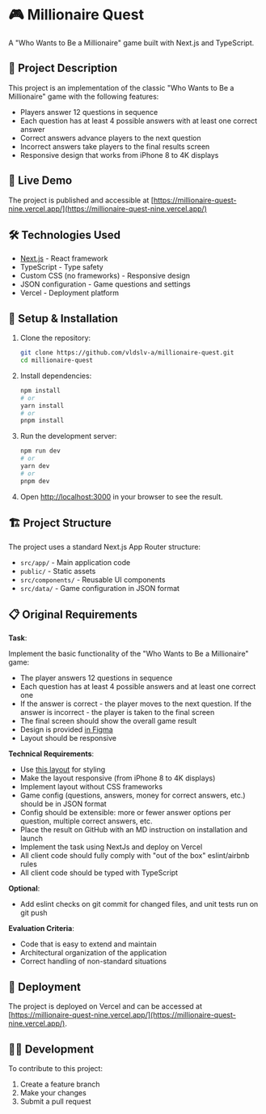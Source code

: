 # 🎮 Millionaire Quest

A "Who Wants to Be a Millionaire" game built with Next.js and TypeScript.

## 📝 Project Description

This project is an implementation of the classic "Who Wants to Be a Millionaire" game with the following features:

- Players answer 12 questions in sequence
- Each question has at least 4 possible answers with at least one correct answer
- Correct answers advance players to the next question
- Incorrect answers take players to the final results screen
- Responsive design that works from iPhone 8 to 4K displays

## 🚀 Live Demo

The project is published and accessible at [https://millionaire-quest-nine.vercel.app/](https://millionaire-quest-nine.vercel.app/)

## 🛠️ Technologies Used

- [Next.js](https://nextjs.org) - React framework
- TypeScript - Type safety
- Custom CSS (no frameworks) - Responsive design
- JSON configuration - Game questions and settings
- Vercel - Deployment platform

## 🔧 Setup & Installation

1. Clone the repository:
   ```bash
   git clone https://github.com/vldslv-a/millionaire-quest.git
   cd millionaire-quest
   ```

2. Install dependencies:
   ```bash
   npm install
   # or
   yarn install
   # or
   pnpm install
   ```

3. Run the development server:
   ```bash
   npm run dev
   # or
   yarn dev
   # or
   pnpm dev
   ```

4. Open [http://localhost:3000](http://localhost:3000) in your browser to see the result.

## 🏗️ Project Structure

The project uses a standard Next.js App Router structure:

- `src/app/` - Main application code
- `public/` - Static assets
- `src/components/` - Reusable UI components
- `src/data/` - Game configuration in JSON format

## 📋 Original Requirements

**Task**:

Implement the basic functionality of the "Who Wants to Be a Millionaire" game:

- The player answers 12 questions in sequence
- Each question has at least 4 possible answers and at least one correct one
- If the answer is correct - the player moves to the next question. If the answer is incorrect - the player is taken to the final screen
- The final screen should show the overall game result
- Design is provided [in Figma](https://www.figma.com/file/tIZEZn2HTAeSDQRzoOzvXE/Front-end-test%2C-Headway)
- Layout should be responsive

**Technical Requirements**:

- Use [this layout](https://www.figma.com/file/tIZEZn2HTAeSDQRzoOzvXE/Front-end-test%2C-Headway) for styling
- Make the layout responsive (from iPhone 8 to 4K displays)
- Implement layout without CSS frameworks
- Game config (questions, answers, money for correct answers, etc.) should be in JSON format
- Config should be extensible: more or fewer answer options per question, multiple correct answers, etc.
- Place the result on GitHub with an MD instruction on installation and launch
- Implement the task using NextJs and deploy on Vercel
- All client code should fully comply with "out of the box" eslint/airbnb rules
- All client code should be typed with TypeScript

**Optional**:
- Add eslint checks on git commit for changed files, and unit tests run on git push

**Evaluation Criteria**:
- Code that is easy to extend and maintain
- Architectural organization of the application
- Correct handling of non-standard situations

## 🚀 Deployment

The project is deployed on Vercel and can be accessed at [https://millionaire-quest-nine.vercel.app/](https://millionaire-quest-nine.vercel.app/).

## 👨‍💻 Development

To contribute to this project:

1. Create a feature branch
2. Make your changes
3. Submit a pull request
